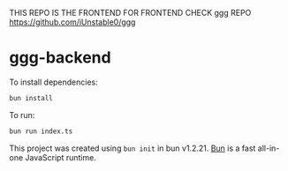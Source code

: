 THIS REPO IS THE FRONTEND
FOR FRONTEND CHECK ggg REPO
https://github.com/iUnstable0/ggg


# ggg-backend

To install dependencies:

```bash
bun install
```

To run:

```bash
bun run index.ts
```

This project was created using `bun init` in bun v1.2.21. [Bun](https://bun.com) is a fast all-in-one JavaScript runtime.
